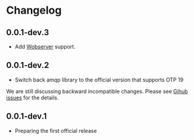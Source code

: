 # Changelog

## 0.0.1-dev.3

* Add [Wobserver](https://github.com/shinyscorpion/wobserver) support.

## 0.0.1-dev.2

* Switch back amqp library to the official version that supports OTP 19

We are still discussing backward incompatible changes. Please see [Gihub issues](https://github.com/shinyscorpion/task_bunny/issues) for the details.

## 0.0.1-dev.1

* Preparing the first official release

